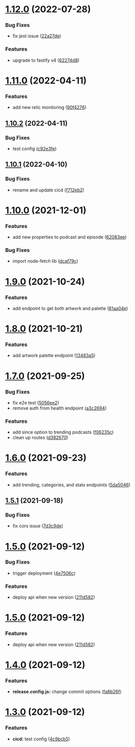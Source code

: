 # [1.12.0](https://github.com/garredow/foxcasts-api-v1/compare/v1.11.0...v1.12.0) (2022-07-28)


### Bug Fixes

* fix jest issue ([22a27de](https://github.com/garredow/foxcasts-api-v1/commit/22a27deeaabc57f0448ebc5b11b353680c048069))


### Features

* upgrade to fastify v4 ([62274d8](https://github.com/garredow/foxcasts-api-v1/commit/62274d8b000e06a30f4e31e2a5fdaafdd783c434))

# [1.11.0](https://github.com/garredow/foxcasts-api-v1/compare/v1.10.2...v1.11.0) (2022-04-11)


### Features

* add new relic monitoring ([90f4276](https://github.com/garredow/foxcasts-api-v1/commit/90f4276ad1a08288bb689819814af52ea1928d3a))

## [1.10.2](https://github.com/garredow/foxcasts-api-v1/compare/v1.10.1...v1.10.2) (2022-04-11)


### Bug Fixes

* test config ([c92e3fe](https://github.com/garredow/foxcasts-api-v1/commit/c92e3feb47907d410f7fc20546132cad80a183ea))

## [1.10.1](https://github.com/garredow/foxcasts-api-v1/compare/v1.10.0...v1.10.1) (2022-04-10)


### Bug Fixes

* rename and update cicd ([f712eb2](https://github.com/garredow/foxcasts-api-v1/commit/f712eb2580620075ee5b937d79bc467fe84fe222))

# [1.10.0](https://github.com/garredow/foxcasts-api/compare/v1.9.1...v1.10.0) (2021-12-01)

### Features

* add new properties to podcast and episode ([62083ee](https://github.com/garredow/foxcasts-api/commit/62083eea64ce2c0f3ca6ce9539496bca7f9d3740))

### Bug Fixes

- import node-fetch lib ([dcaf79c](https://github.com/garredow/foxcasts-api-v1/commit/dcaf79ce9377f566d93548e33e370c29e77aae3c))

# [1.9.0](https://github.com/garredow/foxcasts-api-v1/compare/v1.8.0...v1.9.0) (2021-10-24)

### Features

- add endpoint to get both artwork and palette ([81aa04e](https://github.com/garredow/foxcasts-api-v1/commit/81aa04efec93f5e9bcda67390122c9c4bc043b1c))

# [1.8.0](https://github.com/garredow/foxcasts-api-v1/compare/v1.7.0...v1.8.0) (2021-10-21)

### Features

- add artwork palette endpoint ([13483a5](https://github.com/garredow/foxcasts-api-v1/commit/13483a5492d12bdd49100a525c612ead9087a5c2))

# [1.7.0](https://github.com/garredow/foxcasts-api-v1/compare/v1.6.0...v1.7.0) (2021-09-25)

### Bug Fixes

- fix e2e test ([5056ee2](https://github.com/garredow/foxcasts-api-v1/commit/5056ee2eda7d4c65bb647ae11a1cca5ced4906af))
- remove auth from health endpoint ([a3c2694](https://github.com/garredow/foxcasts-api-v1/commit/a3c2694c0a9238903a6793773e1d5b6ebc4c0531))

### Features

- add since option to trending podcasts ([f06235c](https://github.com/garredow/foxcasts-api-v1/commit/f06235c320802ad4fb110e9cdb5b4497a626a36c))
- clean up routes ([d382670](https://github.com/garredow/foxcasts-api-v1/commit/d382670fe205793acb4c1ae9cc85cf1c42d044bb))

# [1.6.0](https://github.com/garredow/foxcasts-api-v1/compare/v1.5.1...v1.6.0) (2021-09-23)

### Features

- add trending, categories, and stats endpoints ([5da5046](https://github.com/garredow/foxcasts-api-v1/commit/5da5046a6ff48b08e6ae189d2fc8a27ff39244c5))

## [1.5.1](https://github.com/garredow/foxcasts-api-v1/compare/v1.5.0...v1.5.1) (2021-09-18)

### Bug Fixes

- fix cors issue ([7d3c9de](https://github.com/garredow/foxcasts-api-v1/commit/7d3c9de68952a3b8e90e3fb088e45efed58b147c))

# [1.5.0](https://github.com/garredow/foxcasts-api-v1/compare/v1.4.0...v1.5.0) (2021-09-12)

### Bug Fixes

- trigger deployment ([4e7506c](https://github.com/garredow/foxcasts-api-v1/commit/4e7506cdf76a06de39a962f7660ef270aca41b31))

### Features

- deploy api when new version ([211d582](https://github.com/garredow/foxcasts-api-v1/commit/211d5827e15eff7755a99f12d7b295289f0c5122))

# [1.5.0](https://github.com/garredow/foxcasts-api-v1/compare/v1.4.0...v1.5.0) (2021-09-12)

### Features

- deploy api when new version ([211d582](https://github.com/garredow/foxcasts-api-v1/commit/211d5827e15eff7755a99f12d7b295289f0c5122))

# [1.4.0](https://github.com/garredow/foxcasts-api-v1/compare/v1.3.0...v1.4.0) (2021-09-12)

### Features

- **release.config.js:** change commit options ([fa8b26f](https://github.com/garredow/foxcasts-api-v1/commit/fa8b26f9c52f375238c5449a350c63d007e677c0))

# [1.3.0](https://github.com/garredow/foxcasts-api-v1/compare/v1.2.0...v1.3.0) (2021-09-12)

### Features

- **cicd:** test config ([4c9bcb5](https://github.com/garredow/foxcasts-api-v1/commit/4c9bcb5bda148b3651a1e2b8b76709f4f5c9ddc0))
